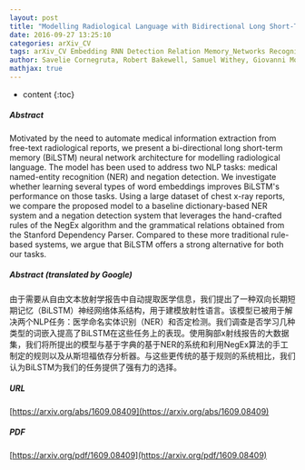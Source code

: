 ```yaml
---
layout: post
title: "Modelling Radiological Language with Bidirectional Long Short-Term Memory Networks"
date: 2016-09-27 13:25:10
categories: arXiv_CV
tags: arXiv_CV Embedding RNN Detection Relation Memory_Networks Recognition
author: Savelie Cornegruta, Robert Bakewell, Samuel Withey, Giovanni Montana
mathjax: true
---
```


* content
{:toc}

##### Abstract
Motivated by the need to automate medical information extraction from free-text radiological reports, we present a bi-directional long short-term memory (BiLSTM) neural network architecture for modelling radiological language. The model has been used to address two NLP tasks: medical named-entity recognition (NER) and negation detection. We investigate whether learning several types of word embeddings improves BiLSTM's performance on those tasks. Using a large dataset of chest x-ray reports, we compare the proposed model to a baseline dictionary-based NER system and a negation detection system that leverages the hand-crafted rules of the NegEx algorithm and the grammatical relations obtained from the Stanford Dependency Parser. Compared to these more traditional rule-based systems, we argue that BiLSTM offers a strong alternative for both our tasks.

##### Abstract (translated by Google)
由于需要从自由文本放射学报告中自动提取医学信息，我们提出了一种双向长期短期记忆（BiLSTM）神经网络体系结构，用于建模放射性语言。该模型已被用于解决两个NLP任务：医学命名实体识别（NER）和否定检测。我们调查是否学习几种类型的词嵌入提高了BiLSTM在这些任务上的表现。使用胸部x射线报告的大数据集，我们将所提出的模型与基于字典的基于NER的系统和利用NegEx算法的手工制定的规则以及从斯坦福依存分析器。与这些更传统的基于规则的系统相比，我们认为BiLSTM为我们的任务提供了强有力的选择。

##### URL
[https://arxiv.org/abs/1609.08409](https://arxiv.org/abs/1609.08409)

##### PDF
[https://arxiv.org/pdf/1609.08409](https://arxiv.org/pdf/1609.08409)

